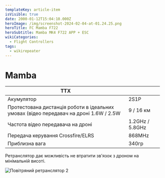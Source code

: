 ```yaml
---
templateKey: article-item
isVisible: true
date: 2000-01-12T15:04:10.000Z
heroImage: /img/screenshot-2024-02-04-at-01.24.25.png
heroTitle: FC Mamba F722
heroSubtitle: Mamba MK4 F722 APP + ESC
wikiCategories:
  - Flight Controllers
tags:
  - wikirepeater
---
```

# Mamba

| ТТХ                                                                                    |                 |
| -------------------------------------------------------------------------------------- | --------------- |
| Акумулятор                                                                             | 2S1P            |
| Протестована дистанція роботи в ідеальних умовах (відео передавач на дроні 1.6W / 2.5W | 9 / 16 км       |
| Частота відео передавача на дроні                                                      | 1.2GHz / 5.8GHz |
| Передача керування Crossfire/ELRS                                                      | 8﻿68MHz         |
| П﻿риблизна вага                                                                        | 340гр           |

Ретранслятор дає можливість не втратити зв'язок з дроном на мінімальній висоті.

![Повітряний ретранслятор 2](/img/screenshot-2024-02-04-at-01.13.03.png)